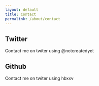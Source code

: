 ```yaml
---
layout: default
title: Contact
permalink: /about/contact
---
```


## Twitter
Contact me on twiter using @notcreatedyet

## Github
Contact me on twiter using hbxxv